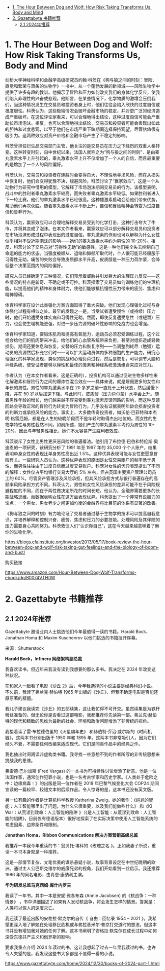 - [1. The Hour Between Dog and Wolf: How Risk Taking Transforms Us, Body and Mind](#1-the-hour-between-dog-and-wolf-how-risk-taking-transforms-us-body-and-mind)
- [2. Gazettabyte 书籍推荐](#2-gazettabyte-书籍推荐)
  - [2.1 2024年推荐](#21-2024年推荐)



# 1. The Hour Between Dog and Wolf: How Risk Taking Transforms Us, Body and Mind

剑桥大学神经科学和金融学高级研究员约翰·科茨在《狗与狼之间的时刻：冒险、直觉和繁荣与萧条的生物学》一书中，从一个蓬勃发展的新领域——风险生物学中提供了许多有趣的教训。他揭示了冒险和压力如何改变我们的身体化学反应，使我们陷入非理性的兴奋或悲观。他断言，在某些情况下，化学物质的激增会压倒我们，当这种情况发生在交易员和投资者身上时，他们往往会陷入欣快的过度自信或极度胆怯。科茨认为，这些极端情况会破坏金融市场的稳定，并对更广泛的经济造成严重破坏。在这位评论家看来，可以合理地得出结论，这种过度自信可能会严重助长市场泡沫。相反，也可以合理地得出结论，交易员和投资者可能会表现出如此的胆怯和过度悲观，以至于他们在市场严重下跌期间选择保持观望，尽管估值很有吸引力。这两种效应对资产价格和金融市场产生了不稳定的影响。

科茨曾担任衍生品交易部门主管，他关注的是交易员在压力之下经历的双重人格转变。这种转变时刻，自中世纪以来，法国人就称之为“狗与狼之间的时刻”，是由睾丸激素水平上升引起的，睾丸激素水平上升不仅增加了一个人的自信，而且最重要的是增加了一个人的风险偏好。

科茨认为，交易员和投资者在连胜时会变得自大，不理性地寻求风险，而在从损失中恢复时，他们会变得犹豫不决，规避风险。科茨讨论了“赢家效应”，这是一个从动物行为研究中借用的模型，它解释了市场泡沫期间交易员的行为。该模型表明，战斗中的胜利者睾丸激素水平较高，而失败者睾丸激素水平较低。如果胜利者进入下一轮比赛，他们的睾丸激素水平已经很高，这种雄激素启动会给他们带来优势，帮助他们再次获胜。随着睾丸激素水平不断上升，自信和冒险精神会转变为过度自信和鲁莽行为。

科茨认为，赢家效应可以合理地解释交易员受到的化学打击，这种打击夸大了牛市，并将其变成了泡沫。在本文作者看来，赢家效应可以部分解释交易员和投资者在市场泡沫形成过程中表现出的过度自信。睾丸激素的作用也可以解释为什么女性似乎相对不受近期泡沫的影响——她们的睾丸激素水平约为男性的 10-20%。相反，科茨讨论了交易员对“习得性无助”的敏感性，这是一种他们完全失去控制自己命运的能力的状态。当强度被顺从、退缩和抑郁所取代时，个人很可能已经屈服于习得性无助。痛苦的失败会导致皮质醇水平升高，皮质醇是一种压力荷尔蒙，会降低整个决策范围内的风险偏好。

研究人员已经确定了三种情况，它们预示着威胁并引发巨大的生理压力反应——这些情况的特点是新奇、不确定或不可控。科茨探索了交易员如何训练他们的生理机能，以提高他们的精神和身体耐力，使他们能够抵抗慢性压力带来的疲劳、焦虑和精神障碍。

体育科学家在设计此类强化方案方面取得了重大突破。他们发现心理强化过程与身体强化过程有相似之处。最早的发现之一是，当受试者遭受慢性（或持续）压力时，他们开始遭受身体疾病和习得性无助。然而，即使反复遭受急性（或短暂）压力，也会使生理机能更强，对进一步压力源的破坏性影响的免疫力也会增强。

体育科学家知道，要锻炼肌肉和提高有氧能力，运动员必须忍受训练过程，这个过程会给他们的肌肉带来冲击，给他们的心血管系统带来负担，甚至对组织造成轻微损伤，期间还要休息和恢复。交替的压力和恢复序列——当调整到耗尽（勉强）运动员的资源然后补充它们时——可以扩大运动员体内多种细胞的生产能力。研究心理强化的科学家发现，类似的挑战和心理负荷过程，然后是恢复，可以调节大脑和神经系统，使受试者能够以弹性和最佳的激素和神经系统激活组合来应对压力。

作者认为（在本文作者看来，这是正确的），投资机构可以通过促进生物多样性来化解激素和冒险行为之间的爆炸性混合效应——具体来说，就是雇佣更多的女性和年长的男性。男性的睾丸激素水平在 20 多岁之前一直处于上升状态，然后缓慢下降，并在 50 岁以后加速下降。与此同时，皮质醇（压力荷尔蒙）水平会上升。随着男性年龄的增长，他们越来越不容易受到睾丸激素反馈回路的影响，而这种反馈回路会导致正常的冒险行为转变为冒险行为。几乎没有证据表明年龄会损害投资者的判断力或承担风险的能力。事实上，大多数传奇投资者，如沃伦·巴菲特和本杰明·格雷厄姆，都是在人生的较晚阶段而不是年轻时取得杰出地位的。而女性的生物学特性与男性截然不同。如前所述，她们产生的睾丸激素平均约为男性的 10-20%，因此与年轻男性相比，她们不太容易产生胜利者效应。

科茨驳斥了女性比男性更厌恶风险的普遍看法。他引用了布拉德·巴伯和特伦斯·奥迪恩的一项研究，该研究分析了 1991 年至 1997 年的 35,000 个个人账户，结果表明单身女性的表现比单身男性高出近 1.5%。这种优异表现可能与女性更愿意冒险有关。一些研究人员认为，这种优异表现的原因是女性交易账户的频率低于男性，而男性往往由于过度自信而过度交易账户。科茨对女性的优异表现提出了不同的解释：女性仅占平均银行交易大厅的 5% 左右，但占英国主要资产管理公司员工的 60%。尽管资产管理涉及风险承担，但其风险承担方式与银行普遍存在的高频率风险承担方式不同。科茨认为，男性和女性风险承担的差异可能不在于风险规避程度的不同，而在于两性做决定所花的时间长短。他认为，金融界需要更多的长期战略思维，而数据表明女性在这方面表现优异。科茨提出了一个非常有说服力的论点：一个男女、男女老少之间更加均衡的金融界将比目前的体系有显著的改善。

《狗与狼之间的时刻》有力地论证了交易者通过基于生物学的技术可以提高自我意识，并培养解释和控制兴奋、疲劳、焦虑和压力的必要技能。处理风险及其伴随的压力需要身心共同努力。科茨敦促人们“认识你自己”，这在今天越来越意味着了解你的生物化学。

<https://blogs.cfainstitute.org/investor/2013/05/17/book-review-the-hour-between-dog-and-wolf-risk-taking-gut-feelings-and-the-biology-of-boom-and-bust/>

购买链接

<https://www.amazon.com/Hour-Between-Dog-Wolf-Transforms-ebook/dp/B0074VTH0W>

# 2. Gazettabyte 书籍推荐

## 2.1 2024年推荐

Gazettabyte 邀请业内人士挑选他们今年最值得一读的书籍。Harald Bock、Jonathan Homa 和 Maxim Kuschenrov 以他们挑选的书籍拉开序幕。


来源：Shutterstock

**Harald Bock，Infinera 网络架构副总裁**

我喜欢读书，但近年来我没有读到我想要的那么多书。我决定在 2024 年改变这种状况。

在和家人一起看了电影《沙丘 2》后，今年我选择的小说主要是经典科幻小说。 不久前，我读了弗兰克·赫伯特 1965 年出版的《沙丘》，但我不确定电影是否能还原原著的精髓。

我儿子建议我读完《沙丘》的五部续集，这让我忙得不可开交。虽然续集是为铁杆粉丝准备的，但无论你是否看过这部电影，我都推荐你先读第一部。弗兰克·赫伯特的现代和精致的思维为最新的社会、环境和政治问题增添了非传统的视角。

我接着读了雷·布拉德伯里的《火星编年史》 和赫伯特·乔治·威尔斯的《时间机器》，这两本书分别出版于 1950 年和 1895 年。这两本书非常吸引人，因为它们经久不衰，不需要任何改编来适应现代。它们是同类作品中的经典之作。

我也抽出时间阅读非虚构类书籍。我寻找一些意想不到的作者所写的非传统思想来挑战我的思维。

弗雷德·巴尔加斯 (Fred Vargas) 的一本书为可持续性讨论增添了新意。他是一位法国作家，通常创作犯罪小说，也是一名考古学家和历史学家。《人类处于危险之中：边缘病毒！》的出版是同一位作者在 2018 年巴黎气候变化大会 COP24 期间宣读的一篇较早、较短文本的后续作品。令人惊讶的是，这本书还没有英文版。

另一位有趣的作者是计算机科学教授 Katharina Zweig。她的著作：《尴尬的智能：人工智能哪里出了问题，为什么它很重要，以及我们能做些什么》 和《Ki War：从荒谬到致命：人工智能的陷阱 》（《是人工智能：从荒谬到致命：人工智能的陷阱》，目前仅有德语版本）很好地探索了在实际决策中使用人工智能系统的考虑因素、边界条件和限制。

**Jonathan Homa，Ribbon Communications 解决方案营销高级总监**

我推荐一本我今年重读的书：翁贝托·埃科的《玫瑰之名 》。正如我妻子所说，重读一本书本身就是一种推荐。

这是一部情节复杂、文笔优美的谋杀悬疑小说，故事背景设定在中世纪晚期的欧洲。通过主人公巴斯克维尔的威廉兄弟的视角，我们开始看到一丝启示。我还推荐 1986 年的同名电影，由肖恩·康纳利主演。

 
**华为研发总监马克西姆·库什内罗夫**

我读了一年书。其中一本是安妮·雅各布森 (Annie Jacobsen) 的《核战争：一种情景》  ，书中详细描述了如果有人发动核战争，将会发生怎样的情景。答案是：人类将以惊人的速度灭亡。

我还读了最近出版的安格拉·默克尔的自传《 自由：回忆录 1954 – 2021  》。我希望更深入地了解她在处理移民危机或与弗拉基米尔·普京打交道时的想法，但这本书并没有增加我对她的任何了解。这本书阐明了安格拉·默克尔在成长过程中如何深受东德共产主义和俄罗斯的影响。

要求我重点介绍 2024 年读过的书，这让我想起了过去一年里我读过的书。也许令人失望的是，我发现这些书大多都是不值得一看的小说。

<https://www.gazettabyte.com/home/2024/12/30/books-of-2024-part-1.html>